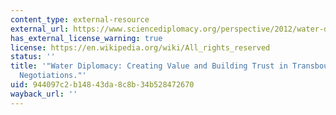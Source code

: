 ```yaml
---
content_type: external-resource
external_url: https://www.sciencediplomacy.org/perspective/2012/water-diplomacy
has_external_license_warning: true
license: https://en.wikipedia.org/wiki/All_rights_reserved
status: ''
title: '"Water Diplomacy: Creating Value and Building Trust in Transboundary Water
  Negotiations."'
uid: 944097c2-b148-43da-8c8b-34b528472670
wayback_url: ''
---
```

